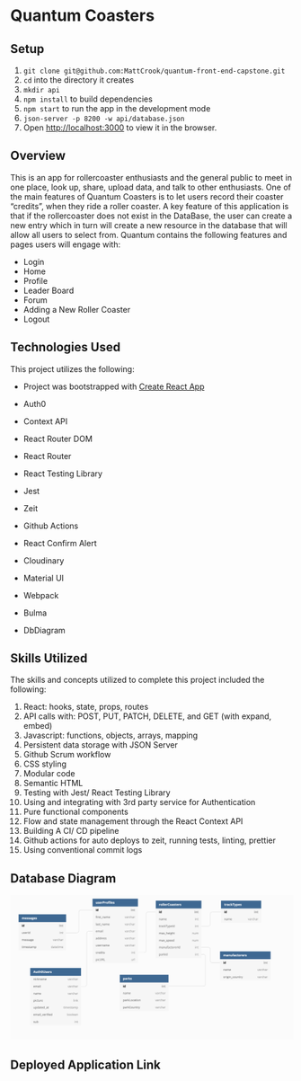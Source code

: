 # Quantum Coasters

## Setup

1. `git clone git@github.com:MattCrook/quantum-front-end-capstone.git`
1. `cd` into the directory it creates
1. `mkdir api`
1. `npm install` to build dependencies
1. `npm start` to run the app in the development mode
1. `json-server -p 8200 -w api/database.json`
1. Open [http://localhost:3000](http://localhost:3000) to view it in the browser.

## Overview

This is an app for rollercoaster enthusiasts and the general public to meet in one place, look up, share, upload data, and talk to other enthusiasts. One of the main features of Quantum Coasters is to let users record their coaster “credits”, when they ride a roller coaster. A key feature of this application is that if the rollercoaster does not exist in the DataBase, the user can create a new entry which in turn will create a new resource in the database that will allow all users to select from.
Quantum contains the following features and pages users will engage with:
* Login
* Home
* Profile
* Leader Board
* Forum
* Adding a New Roller Coaster
* Logout

## Technologies Used
This project utilizes the following:
* Project was bootstrapped with [Create React App](https://github.com/facebook/create-react-app)


* Auth0
* Context API
* React Router DOM
* React Router
* React Testing Library
* Jest
* Zeit
* Github Actions
* React Confirm Alert
* Cloudinary
* Material UI
* Webpack
* Bulma
* DbDiagram


## Skills Utilized
The skills and concepts utilized to complete this project included the following:

1. React: hooks, state, props, routes
2. API calls with: POST, PUT, PATCH, DELETE, and GET (with expand, embed)
3. Javascript: functions, objects, arrays, mapping
4. Persistent data storage with JSON Server
5. Github Scrum workflow
6. CSS styling
7. Modular code
8. Semantic HTML
9. Testing with Jest/ React Testing Library
10. Using and integrating with 3rd party service for Authentication
11. Pure functional components
12. Flow and state management through the React Context API
13. Building A CI/ CD pipeline
14. Github actions for auto deploys to zeit, running  tests, linting, prettier
15. Using conventional commit logs

## Database Diagram
![quantum database](./QuantumCoastersERD.png)

## Deployed Application Link
